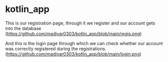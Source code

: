 # kotlin_app

This is our registration page, through it we register and our account gets into the database
(https://github.com/madiyar0303/kotlin_app/blob/main/regis.png)

And this is the login page through which we can check whether our account was correctly registered during the registrations.
(https://github.com/madiyar0303/kotlin_app/blob/main/login.png)
